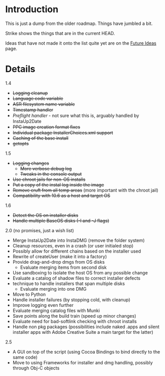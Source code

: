 # Introduction #

This is just a dump from the older roadmap. Things have jumbled a bit.

Strike shows the things that are in the current HEAD.

Ideas that have not made it onto the list quite yet are on the [Future Ideas](FutureIdeas.md) page.

# Details #

1.4
  * ~~Logging cleanup~~
  * ~~Language code variable~~
  * ~~ASR ﬁlesystem name variable~~
  * ~~Timestamp handler~~
  * _Preﬂight handler_ - not sure what this is, arguably handled by InstaUp2Date
  * ~~PPC image creation format ﬁxes~~
  * ~~Individual package InstallerChoices.xml support~~
  * ~~Caching of the base install~~
  * ~~getopts~~

1.5
  * ~~Logging changes~~
    * ~~More verbose debug log~~
    * ~~Tweaks in the console output~~
  * ~~Use chroot jails for non-OS installs~~
  * ~~Put a copy of the instal log inside the image~~
  * ~~Remove cruft from all temp areas~~ (more important with the chroot jail)
  * ~~Compatibility with 10.6 as a host and target OS~~

1.6
  * ~~Detect the OS on installer disks~~
  * ~~Handle multiple BaseOS disks (-I and -J flags)~~

2.0 (no promises, just a wish list)
  * Merge InstaUp2Date into InstaDMG (remove the folder system)
  * Cleanup resources, even in a crash (or user initialed stop)
  * Possibly allow for different chains based on the installer used
  * Rewrite of createUser (make it into a factory)
  * Provide drag-and-drop dmgs from OS disks
    * Evaluate merging items from second disk
  * Use sandboxing to isolate the host OS from any possible change
  * Evaluate a catalog of shadow files to correct installer defects
  * technique to handle installers that span multiple disks
    * Evaluate merging into one DMG
  * Move to Python
  * Handle installer failures (by stopping cold, with cleanup)
  * Improve logging even further
  * Evaluate merging catalog files with Munki
  * Save points along the build train (speed up minor changes)
  * Evaluate need for bad-softlink checking with chroot installs
  * Handle non pkg packages (possibilities include naked .apps and silent installer apps with Adobe Creative Suite a main target for the latter)

2.5
  * A GUI on top of the script (using Cocoa Bindings to bind directly to the same code)
  * Move to using Frameworks for installer and dmg handling, possibly through Obj-C objects